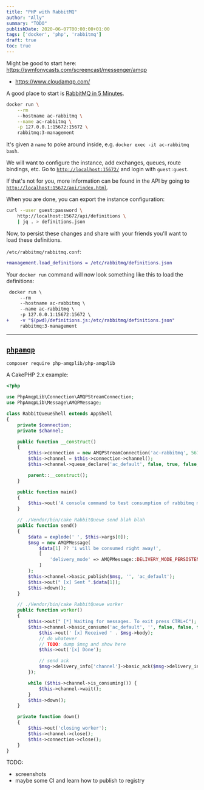 ```yaml
---
title: "PHP with RabbitMQ"
author: "Ally"
summary: "TODO"
publishDate: 2020-06-07T00:00:00+01:00
tags: ['docker', 'php', 'rabbitmq']
draft: true
toc: true
---
```


Might be good to start here: https://symfonycasts.com/screencast/messenger/amqp

* https://www.cloudamqp.com/

A good place to start is [RabbitMQ in 5 Minutes](https://www.youtube.com/watch?v=deG25y_r6OY).

```bash
docker run \
    --rm
    --hostname ac-rabbitmq \
    --name ac-rabbitmq \
    -p 127.0.0.1:15672:15672 \
    rabbitmq:3-management
```

It's given a `name` to poke around inside, e.g. `docker exec -it ac-rabbitmq bash`.

We will want to configure the instance, add exchanges, queues, route bindings, etc. Go to [`http://localhost:15672/`](http://localhost:15672/)
and login with `guest:guest`.

If that's not for you, more information can be found in the API by going to [`http://localhost:15672/api/index.html`](http://localhost:15672/api/index.html).

When you are done, you can export the instance configuration:

```bash
curl --user guest:password \
    http://localhost:15672/api/definitions \
    | jq . > definitions.json
```

Now, to persist these changes and share with your friends you'll want to load these definitions.

`/etc/rabbitmq/rabbitmq.conf`:

```diff
+management.load_definitions = /etc/rabbitmq/definitions.json
```

Your `docker run` command will now look something like this to load the definitions:

```diff
 docker run \
     --rm
     --hostname ac-rabbitmq \
     --name ac-rabbitmq \
     -p 127.0.0.1:15672:15672 \
+    -v "$(pwd)/definitions.js:/etc/rabbitmq/definitions.json"
     rabbitmq:3-management
```

---

## [`phpamqp`](https://github.com/php-amqplib/php-amqplib)

```bash
composer require php-amqplib/php-amqplib
```

A CakePHP 2.x example:

```php
<?php

use PhpAmqpLib\Connection\AMQPStreamConnection;
use PhpAmqpLib\Message\AMQPMessage;

class RabbitQueueShell extends AppShell
{
    private $connection;
    private $channel;

    public function __construct()
    {
        $this->connection = new AMQPStreamConnection('ac-rabbitmq', 5672, 'guest', 'guest');
        $this->channel = $this->connection->channel();
        $this->channel->queue_declare('ac_default', false, true, false, false);

        parent::__construct();
    }

    public function main()
    {
        $this->out('A console command to test consumption of rabbitmq messages');
    }

    // ./Vendor/bin/cake RabbitQueue send blah blah
    public function send()
    {
        $data = explode(' ', $this->args[0]);
        $msg = new AMQPMessage(
            $data[1] ?? 'i will be consumed right away!',
            [
                'delivery_mode' => AMQPMessage::DELIVERY_MODE_PERSISTENT
            ]
        );
        $this->channel->basic_publish($msg, '', 'ac_default');
        $this->out(" [x] Sent ".$data[1]);
        $this->down();
    }

    // ./Vendor/bin/cake RabbitQueue worker
    public function worker()
    {
        $this->out(" [*] Waiting for messages. To exit press CTRL+C");
        $this->channel->basic_consume('ac_default', '', false, false, false, false, function ($msg) {
            $this->out(' [x] Received ' . $msg->body);
            // do whatever
            // TODO: dump $msg and show here
            $this->out('[x] Done');

            // send ack
            $msg->delivery_info['channel']->basic_ack($msg->delivery_info['delivery_tag']);
        });

        while ($this->channel->is_consuming()) {
            $this->channel->wait();
        }
        $this->down();
    }

    private function down()
    {
        $this->out('closing worker');
        $this->channel->close();
        $this->connection->close();
    }
}

```

TODO:

* screenshots
* maybe some CI and learn how to publish to registry
